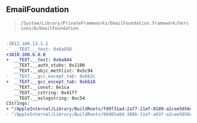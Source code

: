 ## EmailFoundation

> `/System/Library/PrivateFrameworks/EmailFoundation.framework/Versions/A/EmailFoundation`

```diff

-3812.100.13.1.1
-  __TEXT.__text: 0x6a858
+3810.100.6.0.0
+  __TEXT.__text: 0x6a844
   __TEXT.__auth_stubs: 0x1180
   __TEXT.__objc_methlist: 0x5c94
-  __TEXT.__gcc_except_tab: 0xbb2c
+  __TEXT.__gcc_except_tab: 0xbb18
   __TEXT.__const: 0x1ca
   __TEXT.__cstring: 0x41f7
   __TEXT.__oslogstring: 0xc54
CStrings:
+ "/AppleInternal/Library/BuildRoots/fd9f31ad-2a77-11ef-8189-a2cee5656455/Library/Caches/com.apple.xbs/Sources/Mail_Email/Email/EmailFoundation/Containers/EFInt64Set.mm"
- "/AppleInternal/Library/BuildRoots/96985a0d-388b-11ef-a93f-a2cee5656455/Library/Caches/com.apple.xbs/Sources/Mail_Email/Email/EmailFoundation/Containers/EFInt64Set.mm"

```
